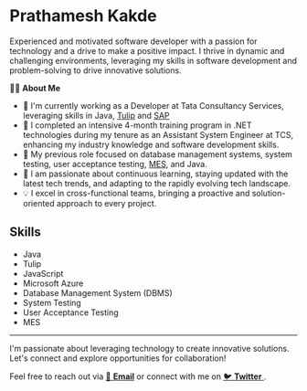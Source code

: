 # Prathamesh Kakde

Experienced and motivated software developer with a passion for technology and a drive to make a positive impact. I thrive in dynamic and challenging environments, leveraging my skills in software development and problem-solving to drive innovative solutions.

👨‍💻 **About Me**

- 🔭 I'm currently working as a Developer at Tata Consultancy Services, leveraging skills in Java, [Tulip](https://tulip.co/platform/app-editor/) and [SAP](https://www.sap.com/india/index.html)
- 🌱 I completed an intensive 4-month training program in .NET technologies during my tenure as an Assistant System Engineer at TCS, enhancing my industry knowledge and software development skills.
- 💼 My previous role focused on database management systems, system testing, user acceptance testing, [MES](https://en.wikipedia.org/wiki/Manufacturing_execution_system), and Java.
- 🚀 I am passionate about continuous learning, staying updated with the latest tech trends, and adapting to the rapidly evolving tech landscape.
- 💡 I excel in cross-functional teams, bringing a proactive and solution-oriented approach to every project.


## Skills
- Java
- Tulip
- JavaScript
- Microsoft Azure
- Database Management System (DBMS)
- System Testing
- User Acceptance Testing
- MES
---

I'm passionate about leveraging technology to create innovative solutions. Let's connect and explore opportunities for collaboration!

Feel free to reach out via [📧 **Email**](https://kakdeprathamesh860@gmail.com) or connect with me on [🐦 **Twitter** ](https://twitter.com/KakdePrathmesh).


<!---
prathameshkakde/prathameshkakde is a ✨ special ✨ repository because its `README.md` (this file) appears on your GitHub profile.
You can click the Preview link to take a look at your changes.
--->
